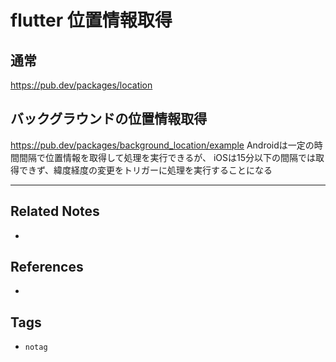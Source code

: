 # flutter 位置情報取得
## 通常
https://pub.dev/packages/location

## バックグラウンドの位置情報取得
https://pub.dev/packages/background_location/example
Androidは一定の時間間隔で位置情報を取得して処理を実行できるが、
iOSは15分以下の間隔では取得できず、緯度経度の変更をトリガーに処理を実行することになる

---
## Related Notes
- 

## References
- 

## Tags
- `notag`